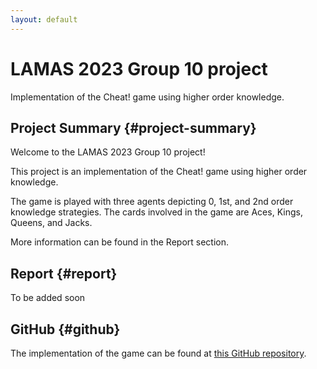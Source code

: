 ```yaml
---
layout: default
---
```


# LAMAS 2023 Group 10 project

Implementation of the Cheat! game using higher order knowledge.

## Project Summary {#project-summary}

Welcome to the LAMAS 2023 Group 10 project!

This project is an implementation of the Cheat! game using higher order knowledge. 

The game is played with three agents depicting 0, 1st, and 2nd order knowledge strategies. The cards involved in the game are Aces, Kings, Queens, and Jacks.

More information can be found in the Report section.

## Report {#report}

To be added soon

## GitHub {#github}

The implementation of the game can be found at [this GitHub repository](https://github.com/rares1609/LAMAS_Cheat).
